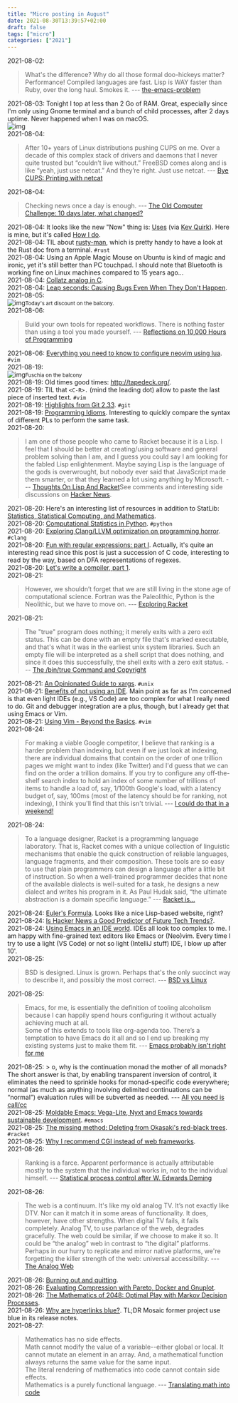 ```yaml
---
title: "Micro posting in August"
date: 2021-08-30T13:39:57+02:00
draft: false
tags: ["micro"]
categories: ["2021"]
---
```


<a href="#" style="text-decoration: none;">2021-08-02</a>:

> What's the difference? Why do all those formal doo-hickeys matter?<br> Performance! Compiled languages are fast. Lisp is WAY faster than Ruby, over the long haul. Smokes it. --- [the-emacs-problem](https://sites.google.com/site/steveyegge2/the-emacs-problem)<br>

<a href="#" style="text-decoration: none;">2021-08-03</a>: Tonight I top at less than 2 Go of RAM. Great, especially since I'm only using Gnome terminal and a bunch of child processes, after 2 days uptime. Never happened when I was on macOS.<br>![img](/img/2021-08-03-21-15-05.png)<br>
<a href="#" style="text-decoration: none;">2021-08-04</a>:

> After 10+ years of Linux distributions pushing CUPS on me. Over a decade of this complex stack of drivers and daemons that I never quite trusted but “couldn’t live without.” FreeBSD comes along and is like “yeah, just use netcat.” And they’re right. Just use netcat. --- [Bye CUPS: Printing with netcat](https://retrohacker.substack.com/p/bye-cups-printing-with-netcat)<br>

<a href="#" style="text-decoration: none;">2021-08-04</a>:

> Checking news once a day is enough. --- [The Old Computer Challenge: 10 days later, what changed?](https://dataswamp.org/~solene/2021-07-26-old-computer-challenge-after.html)<br>

<a href="#" style="text-decoration: none;">2021-08-04</a>: It looks like the new "Now" thing is: [Uses](https://uglyduck.ca/sharing-the-things-we-use/) (via [Kev Quirk](https://kevq.uk/notes/adding-a-uses-page/)). Here is mine, but it's called [How I do](/articles/how-i-do/).<br>
<a href="#" style="text-decoration: none;">2021-08-04</a>: TIL about [rusty-man](https://sr.ht/~ireas/rusty-man/), which is pretty handy to have a look at the Rust doc from a terminal. `#rust`<br>
<a href="#" style="text-decoration: none;">2021-08-04</a>: Using an Apple Magic Mouse on Ubuntu is kind of magic and ironic, yet it's still better than PC touchpad. I should note that Bluetooth is working fine on Linux machines compared to 15 years ago...<br>
<a href="#" style="text-decoration: none;">2021-08-04</a>: [Collatz analog in C](http://feedproxy.google.com/~r/TheEndeavour/~3/Z6skvdnCIBg/).<br>
<a href="#" style="text-decoration: none;">2021-08-04</a>: [Leap seconds: Causing Bugs Even When They Don't Happen](https://berthub.eu/articles/posts/leapseconds-expose-bugs-even-when-they-dont-happen/).<br>
<a href="#" style="text-decoration: none;">2021-08-05</a>: <br>![img](/img/IMG_1624.JPG)<small>Today's art discount on the balcony.</small><br>
<a href="#" style="text-decoration: none;">2021-08-06</a>:

> Build your own tools for repeated workflows. There is nothing faster than using a tool you made yourself. --- [Reflections on 10,000 Hours of Programming](https://matt-rickard.com/reflections-on-10-000-hours-of-programming/?utm_source=pocket_mylist)<br>

<a href="#" style="text-decoration: none;">2021-08-06</a>: [Everything you need to know to configure neovim using lua](https://vonheikemen.github.io/devlog/tools/configuring-neovim-using-lua/). `#vim`<br>
<a href="#" style="text-decoration: none;">2021-08-19</a>: <br>![img](/img/IMG_1638.JPG)<small>Fuschia on the balcony</small><br>
<a href="#" style="text-decoration: none;">2021-08-19</a>: Old times good times: <http://tapedeck.org/>.<br>
<a href="#" style="text-decoration: none;">2021-08-19</a>: TIL that `<C-R>.` (mind the leading dot) allow to paste the last piece of inserted text. `#vim`<br>
<a href="#" style="text-decoration: none;">2021-08-19</a>: [Highlights from Git 2.33](https://github.blog/2021-08-16-highlights-from-git-2-33/). `#git`<br>
<a href="#" style="text-decoration: none;">2021-08-19</a>: [Programming Idioms](https://programming-idioms.org/). Interesting to quickly compare the syntax of different PLs to perform the same task.<br>
<a href="#" style="text-decoration: none;">2021-08-20</a>:

> I am one of those people who came to Racket because it is a Lisp. I feel that I should be better at creating/using software and general problem solving than I am, and I guess you could say I am looking for the fabled Lisp enlightenment. Maybe saying Lisp is the language of the gods is overwrought, but nobody ever said that JavaScript made them smarter, or that they learned a lot using anything by Microsoft. --- [Thoughts On Lisp And Racket](https://www.macadie.net/2019/08/11/thoughts-on-lisp-and-racket/)See comments and interesting side discussions on [Hacker News](https://news.ycombinator.com/item?id=28179463).<br>

<a href="#" style="text-decoration: none;">2021-08-20</a>: Here's an interesting list of resources in addition to StatLib: [Statistics, Statistical Computing, and Mathematics](https://www.pibburns.com/statmath.htm).<br>
<a href="#" style="text-decoration: none;">2021-08-20</a>: [Computational Statistics in Python](https://people.duke.edu/~ccc14/sta-663/). `#python`<br>
<a href="#" style="text-decoration: none;">2021-08-20</a>: [Exploring Clang/LLVM optimization on programming horror](https://blog.matthieud.me/2020/exploring-clang-llvm-optimization-on-programming-horror/). `#clang`<br>
<a href="#" style="text-decoration: none;">2021-08-20</a>: [Fun with regular expressions: part I](https://yurichev.com/news/20210819_RE1/). Actually, it's quite an interesting read since this post is just a succession of C code, interesting to read by the way, based on DFA representations of regexes.<br>
<a href="#" style="text-decoration: none;">2021-08-20</a>: [Let's write a compiler, part 1](https://briancallahan.net/blog/20210814.html).<br>
<a href="#" style="text-decoration: none;">2021-08-21</a>:

> However, we shouldn’t forget that we are still living in the stone age of computational science. Fortran was the Paleolithic, Python is the Neolithic, but we have to move on. --- [Exploring Racket ](https://khinsen.wordpress.com/2014/05/10/exploring-racket/)<br>

<a href="#" style="text-decoration: none;">2021-08-21</a>:

> The "true" program does nothing; it merely exits with a zero exit status. This can be done with an empty file that's marked executable, and that's what it was in the earliest unix system libraries. Such an empty file will be interpreted as a shell script that does nothing, and since it does this successfully, the shell exits with a zero exit status. --- [The /bin/true Command and Copyright](http://trillian.mit.edu/~jc/humor/ATT_Copyright_true.html)<br>

<a href="#" style="text-decoration: none;">2021-08-21</a>: [An Opinionated Guide to xargs](https://www.oilshell.org/blog/2021/08/xargs.html). `#unix`<br>
<a href="#" style="text-decoration: none;">2021-08-21</a>: [Benefits of not using an IDE](https://alexander-hansen.dev/blog/benefits-of-not-using-an-ide). Main point as far as I'm concerned is that even light IDEs (e.g., VS Code) are too complex for what I really need to do. Git and debugger integration are a plus, though, but I already get that using Emacs or Vim.<br>
<a href="#" style="text-decoration: none;">2021-08-21</a>: [Using Vim - Beyond the Basics](https://www.radford.edu/~nokie/vim/spr08/beyond.html). `#vim`<br>
<a href="#" style="text-decoration: none;">2021-08-24</a>:

> For making a viable Google competitor, I believe that ranking is a harder problem than indexing, but even if we just look at indexing, there are individual domains that contain on the order of one trillion pages we might want to index (like Twitter) and I'd guess that we can find on the order a trillion domains. If you try to configure any off-the-shelf search index to hold an index of some number of trillions of items to handle a load of, say, 1/100th Google's load, with a latency budget of, say, 100ms (most of the latency should be for ranking, not indexing), I think you'll find that this isn't trivial. --- [I could do that in a weekend!](https://danluu.com/sounds-easy/)<br>

<a href="#" style="text-decoration: none;">2021-08-24</a>:

> To a language designer, Racket is a programming language laboratory. That is, Racket comes with a unique collection of linguistic mechanisms that enable the quick construction of reliable languages, language fragments, and their composition. These tools are so easy to use that plain programmers can design a language after a little bit of instruction. So when a well-trained programmer decides that none of the available dialects is well-suited for a task, he designs a new dialect and writes his program in it. As Paul Hudak said, “the ultimate abstraction is a domain specific language.” --- [Racket is...](https://felleisen.org/matthias/Thoughts/Racket_is____.html)<br>

<a href="#" style="text-decoration: none;">2021-08-24</a>: [Euler's Formula](https://susam.in/cafe/euler-formula.html). Looks like a nice Lisp-based website, right?<br>
<a href="#" style="text-decoration: none;">2021-08-24</a>: [Is Hacker News a Good Predictor of Future Tech Trends?](https://jamespotter.dev/hacker-news-tech-trends/).<br>
<a href="#" style="text-decoration: none;">2021-08-24</a>: [Using Emacs in an IDE world](https://andrewjudson.com/emacs/2021/08/23/emacs.html). IDEs all look too complex to me. I am happy with fine-grained text editors like Emacs or (Neo)vim. Every time I try to use a light (VS Code) or not so light (IntelliJ stuff) IDE, I blow up after 10'.<br>
<a href="#" style="text-decoration: none;">2021-08-25</a>:

> BSD is designed. Linux is grown. Perhaps that's the only succinct way to describe it, and possibly the most correct. --- [BSD vs Linux](https://www.over-yonder.net/~fullermd/rants/bsd4linux/01)<br>

<a href="#" style="text-decoration: none;">2021-08-25</a>:

> Emacs, for me, is essentially the definition of tooling alcoholism because I can happily spend hours configuring it without actually achieving much at all.<br> Some of this extends to tools like org-agenda too. There’s a temptation to have Emacs do it all and so I end up breaking my existing systems just to make them fit. --- [Emacs probably isn't right for me](https://utf9k.net/blog/emacs-probably-isnt-right-for-me/)<br>

<a href="#" style="text-decoration: none;">2021-08-25</a>: > o, why is the continuation monad the mother of all monads? The short answer is that, by enabling transparent inversion of control, it eliminates the need to sprinkle hooks for monad-specific code everywhere; normal (as much as anything involving delimited continuations can be “normal”) evaluation rules will be subverted as needed. --- [All you need is call/cc](https://pvk.ca/Blog/2013/09/19/all-you-need-is-call-slash-cc/)<br>
<a href="#" style="text-decoration: none;">2021-08-25</a>: [Moldable Emacs: Vega-Lite, Nyxt and Emacs towards sustainable development](https://ag91.github.io/blog/2021/08/22/moldable-emacs-vega-lite-nyxt-and-emacs-towards-sustainable-development/). `#emacs`<br>
<a href="#" style="text-decoration: none;">2021-08-25</a>: [The missing method: Deleting from Okasaki's red-black trees](https://matt.might.net/articles/red-black-delete/). `#racket`<br>
<a href="#" style="text-decoration: none;">2021-08-25</a>: [Why I recommend CGI instead of web frameworks](https://halestrom.net/darksleep/blog/046_cgi/).<br>
<a href="#" style="text-decoration: none;">2021-08-26</a>:

> Ranking is a farce. Apparent performance is actually attributable mostly to the system that the individual works in, not to the individual himself. --- [Statistical process control after W. Edwards Deming](https://www.2uo.de/deming/)<br>

<a href="#" style="text-decoration: none;">2021-08-26</a>:

> The web is a continuum. It's like my old analog TV. It’s not exactly like DTV. Nor can it match it in some areas of functionality. It does, however, have other strengths. When digital TV fails, it fails completely. Analog TV, to use parlance of the web, degrades gracefully. The web could be similar, if we choose to make it so. It could be “the analog” web in contrast to “the digital” platforms. Perhaps in our hurry to replicate and mirror native platforms, we're forgetting the killer strength of the web: universal accessibility. --- [The Analog Web](https://blog.jim-nielsen.com/2017/the-analog-web/)<br>

<a href="#" style="text-decoration: none;">2021-08-26</a>: [Burning out and quitting](https://mayakaczorowski.com/blogs/burnout).<br>
<a href="#" style="text-decoration: none;">2021-08-26</a>: [Evaluating Compression with Pareto, Docker and Gnuplot](https://jdlm.info/articles/2017/05/01/compression-pareto-docker-gnuplot.html).<br>
<a href="#" style="text-decoration: none;">2021-08-26</a>: [The Mathematics of 2048: Optimal Play with Markov Decision Processes](https://jdlm.info/articles/2018/03/18/markov-decision-process-2048.html).<br>
<a href="#" style="text-decoration: none;">2021-08-26</a>: [Why are hyperlinks blue?](https://blog.mozilla.org/en/internet-culture/deep-dives/why-are-hyperlinks-blue/). TL;DR Mosaic former project use blue in its release notes.<br>
<a href="#" style="text-decoration: none;">2021-08-27</a>:

> Mathematics has no side effects.<br> Math cannot modify the value of a variable--either global or local. It cannot mutate an element in an array. And, a mathematical function always returns the same value for the same input.<br> The literal rendering of mathematics into code cannot contain side effects.<br> Mathematics is a purely functional language. --- [Translating math into code](https://matt.might.net/articles/discrete-math-and-code/)<br>
